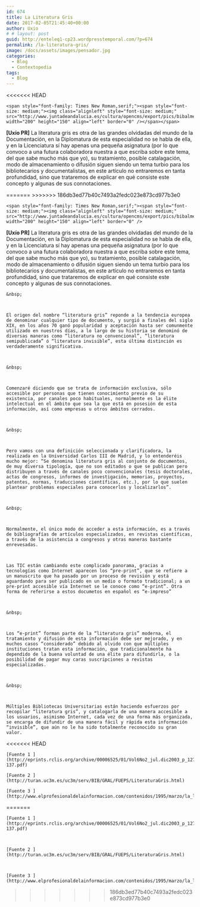 ```yaml
---
id: 674
title: La Literatura Gris
date: 2017-02-05T21:45:40+00:00
author: Uxio
# # layout: post
guid: http://enteleq1-cp23.wordpresstemporal.com/?p=674
permalink: /la-literatura-gris/
image: /docs/assets/images/pensador.jpg
categories:
  - Blog
  - Contextopedia
tags:
  - Blog
---
```

<div id="body-151923" class="content-body">
<<<<<<< HEAD
  
    <span style="font-family: Times New Roman,serif;"><span style="font-size: medium;"><img class="alignleft" style="font-size: medium;" src="http://www.juntadeandalucia.es/cultura/opencms/export/pics/bibalmeria/Biblioteca1.jpg" width="200" height="150" align="left" border="0" /></span></span>
  </p><strong>[Uxío PR]</strong> La literatura gris es otra de las grandes olvidadas del mundo de la Documentación, en la Diplomatura de esta especialidad no se habla de ella, y en la Licenciatura sí hay apenas una pequeña asignatura (por lo que convoco a una futura colaboradora nuestra a que escriba sobre este tema, del que sabe mucho más que yo), su tratamiento, posible catalagación, modo de almacenamiento o difusión siguen siendo un tema turbio para los bibliotecarios y documentalistas, en este artículo no entraremos en tanta profundidad, sino que trataremos de explicar en qué consiste este concepto y algunas de sus connotaciones.
  </p>
=======
>>>>>>> 186db3ed77b40c7493a2fedc023e873cd977b3e0
  
    <span style="font-family: Times New Roman,serif;"><span style="font-size: medium;"><img class="alignleft" style="font-size: medium;" src="http://www.juntadeandalucia.es/cultura/opencms/export/pics/bibalmeria/Biblioteca1.jpg" width="200" height="150" align="left" border="0" />
  <strong>[Uxío PR]</strong> La literatura gris es otra de las grandes olvidadas del mundo de la Documentación, en la Diplomatura de esta especialidad no se habla de ella, y en la Licenciatura sí hay apenas una pequeña asignatura (por lo que convoco a una futura colaboradora nuestra a que escriba sobre este tema, del que sabe mucho más que yo), su tratamiento, posible catalagación, modo de almacenamiento o difusión siguen siendo un tema turbio para los bibliotecarios y documentalistas, en este artículo no entraremos en tanta profundidad, sino que trataremos de explicar en qué consiste este concepto y algunas de sus connotaciones.
  
  
  
    &nbsp;
  
  
  
    El origen del nombre “literatura gris” reponde a la tendencia europea de denominar cualquier tipo de documento, y surgió a finales del siglo XIX, en los años 70 ganó popularidad y aceptación hasta ser comunmente utilizado en nuestros días, a lo largo de su historia se denominó de diversas maneras como “literatura no convencional”, “literatura semipublicada” ó “literatura invisible”, esta última distinción es verdaderamente significativa.
  
  
  
    &nbsp;
  
  
  
    Comenzaré diciendo que se trata de información exclusiva, sólo accesible por personas que tienen conocimiento previo de su existencia, por canales poco habituales, normalmente es la élite intelectual en el ámbito que sea la que está en posesión de esta información, así como empresas u otros ámbitos cerrados.
  
  
  
    &nbsp;
  
  
  
    Pero vamos con una definición seleccionada y clarificadora, la realizada en la Universidad Carlos III de Madrid, y lo entenderéis mucho mejor: “Se denomina literatura gris al conjunto de documentos, de muy diversa tipología, que no son editados o que se publican pero distribuyen a través de canales poco convencionales (tesis doctorales, actas de congresos, informes de investigación, memorias, proyectos, patentes, normas, traducciones científicas, etc.), por lo que suelen plantear problemas especiales para conocerlos y localizarlos”.
  
  
  
    &nbsp;
  
  
  
    Normalmente, el único modo de acceder a esta información, es a través de bibliografías de artículos especializados, en revistas científicas, a través de la asistencia a congresos y otras maneras bastante enrevesadas.
  
  
  
    Las TIC están cambiando este complicado panorama, gracias a tecnologías como Internet aparecen los “pre-print”, que se refiere a un manuscrito que ha pasado por un proceso de revisión y está aguardando para ser publicado en un medio o formato tradicional; a un pre-print accesible vía Internet se le conoce como “e-print”. Otra forma de referirse a estos documetos en español es “e-impreso”
  
  
  
    &nbsp;
  
  
  
    Los “e-print” forman parte de la “literatura gris” moderna, el tratamiento y difusión de esta información debe ser mejorado, y en muchos casos “considerado” debido al olvido con que múltiples instituciones tratan esta información, que tradicionalmente ha dependido de la buena voluntad de una élite para difundirla, o la posibilidad de pagar muy caras suscripciones a revistas especializadas.
  
  
  
    &nbsp;
  
  
  
    Múltiples Bibliotecas Universitarias están haciendo esfuerzos por recopilar “literatura gris”, y catalogarla de una manera accesible a los usuarios, asimismo Internet, cada vez de una forma más organizada, se encarga de difundir de una manera fácil y rápida esta información “invisible”, que aún no le ha sido totalmente reconocido su gran valor.
  
<<<<<<< HEAD
  
    [Fuente 1 ](http://eprints.rclis.org/archive/00006525/01/Vol6No2_jul.dic2003_p_127-137.pdf)
  </p>
  
  
    [Fuente 2 ](http://turan.uc3m.es/uc3m/serv/BIB/GRAL/FUEPS/LiteraturaGris.html)
  </p>
  
  
    [Fuente 3 ](http://www.elprofesionaldelainformacion.com/contenidos/1995/marzo/la_literatura_gris_en_expansin.html)
</div>
=======
  
  
    [Fuente 1 ](http://eprints.rclis.org/archive/00006525/01/Vol6No2_jul.dic2003_p_127-137.pdf)
  
  
  
    [Fuente 2 ](http://turan.uc3m.es/uc3m/serv/BIB/GRAL/FUEPS/LiteraturaGris.html)
  
  
  
    [Fuente 3 ](http://www.elprofesionaldelainformacion.com/contenidos/1995/marzo/la_literatura_gris_en_expansin.html)
>>>>>>> 186db3ed77b40c7493a2fedc023e873cd977b3e0
